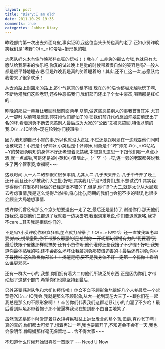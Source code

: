 ```yaml
---
layout: post
title: "Diary:I am old"
date: 2011-10-29 19:35
comments: true
categories: Jabber Diary
---
```

昨晚部门第一次出去外面嗨皮,事实证明,我这位当头头的也真的老了.正如小贤昨晚笑我们是“老野”.O(∩_∩)O哈哈~挺形象的啦.

志愿队好久木有像昨晚那样疯狂的玩啦！！我在广工能笑的那么夸张,也就只有志愿队给我带来的快乐吧.你真的试过晚上睡觉的时候带着很自然的笑容睡吗?一般人都是很平静地睡去吧.但是昨晚我是真的笑着睡着的！其实,还不止这一次,志愿队给我带来了很多欢乐！

从去的路上到回来的路上,那个气氛真的很不错.现在的90后也都越来越能玩了啊,不断地灌我们这些老野,还各种恶搞我们.我们部门还出了个女中豪杰,喝酒那是杠杠的.

昨晚的那些一幕幕让我回想起前面两年.以前,做这些恶搞别人的事我首当其冲.尤其大一那时,以前可是整到郭芬如他们都怕了的.在我们前几代的施凶师姐面前还出了名的坏.看着刘勇不断去恶搞别人最后成为大家的“公敌”又被恶搞回,特像以前的我.O(∩_∩)O哈哈~现在轮到你们接班啦！

因为,我知道自己小胃的事,所以也就没太疯狂.不过还是跟啊翠在一边戏耍他们同时也被戏耍！小贤是个好师妹,小英也是个好师妹,刘勇是个“坏”师弟.O(∩_∩)O哈哈~Y的焚蛋勇明知鸽身体不好还老想着恶搞我,本想意思意思一下跟他们喝一点点小酒,就一点点啦,可是还是被小英和小贤阻止,╮(╯▽╰)╭哎,连一旁的老翠都笑说我多了两个管家婆,幸福啊~~~

这段时间,大一大二的都很忙很多事情,尤其大二,几乎天天开会,几乎中午开了晚上还开.而且还不少被我们大三批(好吧,其实我几乎没P过你们,想不想试试?).其实我觉得你们在很多时候做的已经是很不错的了.但是,你们9个大二,就是太少从大局观去考虑事情,我是这么觉得.当然啦,将心比心,同期的我们也会犯不少的错误,也很少会顾全大局地想事情.

或许你们曾经有那么个念头想要退出一走了之,最后还是坚持了,谢谢你们.那天他们跟我说,要是他们三都退了我就要一边哭去吧.我很淡定地说,你们要退就退咯,我才不care...其实我是相信你们的.

不是吗?小英昨晚你很疯狂嘛,差点就打醉拳了！O(∩_∩)O哈哈~还一直被我跟老翠耍~~(咳咳,悦翠童鞋,你不带那么邪恶的哦)想到你一开场那句铿锵有力的“我要酒”到最后快跟个傻婆那样就搞笑.还有小贤你啊,他们灌你还借我挡了不少喔！好吧,我知道你最体贴我的啦,还不会那么坏坏让我被刘勇那焚蛋迫害的！最后还有刘勇,你小子最拽啦,这么欺负你部长！！找渣是吧,要不是我身体不好一定第一个搞你！看咱么谁更邪恶~~~

还有一群大一小的,我想,你们拥有着大二的他们所缺乏的东西.正是因为你们,才带动起了这整个部门.希望你们也能坚持到最后.

另外还要感谢队龟和大姐的捧场啦！你会不会不顾形象地跟好几个人抢最后一个紫菜卷?O(∩_∩)O我会.我就是那么不顾形象,从大一抢到现在大三了~~跟你们在一起我总是那么的不顾形象啊！！辛苦你们代表我们这群老野让小的门灌了不少哈！最后看到队龟那带着帽子那个傻逼样我现在想到都不由自主地笑了.

虽然我还是那个时常穿着短衣短裤拖鞋装上讲台发言的那个我,但是,真的老了啊！真的真的,你们都太可爱了.想着再过一年,我也要离开了,不知道会不会有一天,我也会像明华,像周嫚那样毫无保留地..... 舍不得大家~~~

不知道什么时候开始很喜欢一首歌了 --- Need U Now